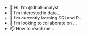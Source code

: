 - 👋 Hi, I’m @dhall-analyst
- 👀 I’m interested in data...
- 🌱 I’m currently learning SQl and R...
- 💞️ I’m looking to collaborate on ...
- 📫 How to reach me ...

<!---
dhall-analyst/dhall-analyst is a ✨ special ✨ repository because its `README.md` (this file) appears on your GitHub profile.
You can click the Preview link to take a look at your changes.
--->
